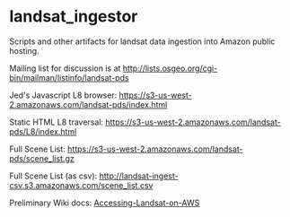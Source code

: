 landsat_ingestor
================

Scripts and other artifacts for landsat data ingestion into Amazon public hosting.

Mailing list for discussion is at http://lists.osgeo.org/cgi-bin/mailman/listinfo/landsat-pds

Jed's Javascript L8 browser: https://s3-us-west-2.amazonaws.com/landsat-pds/index.html

Static HTML L8 traversal: https://s3-us-west-2.amazonaws.com/landsat-pds/L8/index.html

Full Scene List: https://s3-us-west-2.amazonaws.com/landsat-pds/scene_list.gz

Full Scene List (as csv): http://landsat-ingest-csv.s3.amazonaws.com/scene_list.csv

Preliminary Wiki docs: [Accessing-Landsat-on-AWS](https://github.com/landsat-pds/landsat_ingestor/wiki/Accessing-Landsat-on-AWS)

